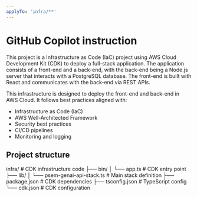 ```yaml
---
applyTo: 'infra/**'
---
```


# GitHub Copilot instruction

This project is a Infrastructure as Code (IaC) project using AWS Cloud Development Kit (CDK) to deploy a full-stack application. The application consists of a front-end and a back-end, with the back-end being a Node.js server that interacts with a PostgreSQL database. The front-end is built with React and communicates with the back-end via REST APIs.

This infrastructure is designed to deploy the front-end and back-end in AWS Cloud. It follows best practices aligned with:

- Infrastructure as Code (IaC)
- AWS Well-Architected Framework
- Security best practices
- CI/CD pipelines
- Monitoring and logging

## Project structure

infra/ # CDK infrastructure code
├── bin/
│ └── app.ts # CDK entry point
├── lib/
│ └── psem-genai-api-stack.ts # Main stack definition
├── package.json # CDK dependencies
├── tsconfig.json # TypeScript config
└── cdk.json # CDK configuration
